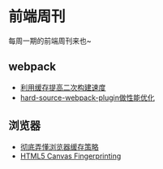 # 前端周刊
每周一期的前端周刊来也~

## webpack

* [利用缓存提高二次构建速度](https://segmentfault.com/a/1190000021008089)
* [hard-source-webpack-plugin做性能优化](https://blog.csdn.net/hope_it/article/details/102691300)


## 浏览器

* [彻底弄懂浏览器缓存策略](https://mp.weixin.qq.com/s/Ui7Q9k4faiD5mv_LfB4Rrw)
* [HTML5 Canvas Fingerprinting](https://browserleaks.com/canvas)

